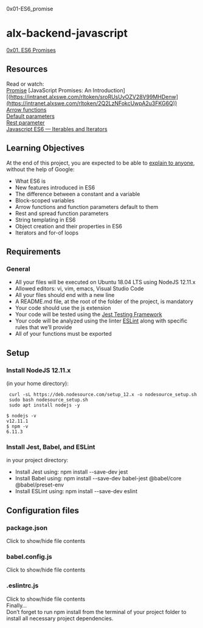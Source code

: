 0x01-ES6_promise  
# alx-backend-javascript  
[0x01. ES6 Promises]([https://intranet.alxswe.com/projects/1224#task-11563](https://intranet.alxswe.com/projects/1225))  
## Resources  
Read or watch:  
[Promise]([[https://intranet.alxswe.com/rltoken/NW1dFLFExQ12_hD8yvkV3A](https://intranet.alxswe.com/rltoken/j_0FTFbkTg42JMcAbNPOVQ)](https://intranet.alxswe.com/rltoken/j_0FTFbkTg42JMcAbNPOVQ))  
[JavaScript Promises: An Introduction][(https://intranet.alxswe.com/rltoken/sroRUsUvOZV28V99MHDenw](https://intranet.alxswe.com/rltoken/2Q2LzNFokcUwpA2u3FKG6Q))  
[Arrow functions](https://intranet.alxswe.com/rltoken/N2WLylppCtkkX3YFFtyUHw)  
[Default parameters](https://intranet.alxswe.com/rltoken/kbw9gMO6sdeOKAY23SYVgA)  
[Rest parameter](https://intranet.alxswe.com/rltoken/erZfCvacuGVk9z1CQlJvYQ)  
[Javascript ES6 — Iterables and Iterators](https://intranet.alxswe.com/rltoken/JBRaxZsT3mwIGkG6MxeTTg)  
## Learning Objectives  
At the end of this project, you are expected to be able to [explain to anyone](https://fs.blog/feynman-learning-technique/), without the help of Google:  
+ What ES6 is  
+ New features introduced in ES6
+ The difference between a constant and a variable
+ Block-scoped variables
+ Arrow functions and function parameters default to them
+ Rest and spread function parameters
+ String templating in ES6
+ Object creation and their properties in ES6
+ Iterators and for-of loops  
## Requirements  
### General  
+ All your files will be executed on Ubuntu 18.04 LTS using NodeJS 12.11.x
+ Allowed editors: vi, vim, emacs, Visual Studio Code
+ All your files should end with a new line
+ A README.md file, at the root of the folder of the project, is mandatory
+ Your code should use the js extension
+ Your code will be tested using the [Jest Testing Framework](https://intranet.alxswe.com/rltoken/ECZpKsJ3fm1qRA7lDyhd_Q)
+ Your code will be analyzed using the linter [ESLint](https://intranet.alxswe.com/rltoken/Ttd9w5jERwTErJW3DDbVoQ) along with specific rules that we’ll provide
+ All of your functions must be exported  
## Setup  
### Install NodeJS 12.11.x  
(in your home directory):  
```
 curl -sL https://deb.nodesource.com/setup_12.x -o nodesource_setup.sh  
 sudo bash nodesource_setup.sh  
 sudo apt install nodejs -y
```
```
$ nodejs -v  
v12.11.1  
$ npm -v  
6.11.3  
```
### Install Jest, Babel, and ESLint  
in your project directory:  
+ Install Jest using: npm install --save-dev jest  
+ Install Babel using: npm install --save-dev babel-jest @babel/core @babel/preset-env
+ Install ESLint using: npm install --save-dev eslint
## Configuration files  
### package.json  
Click to show/hide file contents
### babel.config.js  
Click to show/hide file contents
### .eslintrc.js  
Click to show/hide file contents  
Finally…  
Don’t forget to run npm install from the terminal of your project folder to install all necessary project dependencies.
